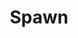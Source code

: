 ---
title: Spawn
issue: 1A
issue_nr: 1
full_title: "Questions, Part 1"
subtitle: ""
story_arc: Questions
crossover: ""
variant: ""
publisher: Image Comics
creators: 
  - Todd McFarlane
release_date: May 1992
release_year: 1992
genre:
  - Action
  - Adventure
  - Crime
  - Fantasy
  - Horror
  - Science Fiction
  - Super-Heroes
  - Thriller
format: Comic
pages: 32
signed_by: Todd McFarlane
price: 1.95
---